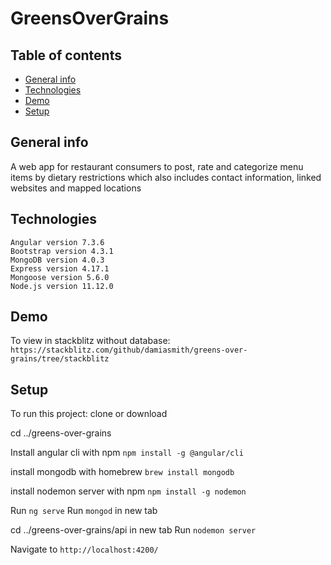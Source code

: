 # GreensOverGrains

## Table of contents
* [General info](#general-info)
* [Technologies](#technologies)
* [Demo](#demo)
* [Setup](#setup)

## General info

A web app for restaurant consumers to post, rate and categorize menu items by dietary restrictions which also includes contact information, linked websites and mapped locations

## Technologies
    Angular version 7.3.6
    Bootstrap version 4.3.1
    MongoDB version 4.0.3
    Express version 4.17.1
    Mongoose version 5.6.0
    Node.js version 11.12.0

## Demo
To view in stackblitz without database:
`https://stackblitz.com/github/damiasmith/greens-over-grains/tree/stackblitz`
  
## Setup
To run this project:
clone or download

cd ../greens-over-grains

Install angular cli with npm
`npm install -g @angular/cli`

install mongodb with homebrew
`brew install mongodb`

install nodemon server with npm
`npm install -g nodemon`

Run `ng serve` 
Run `mongod` in new tab

cd ../greens-over-grains/api in new tab
Run `nodemon server`

Navigate to `http://localhost:4200/` 
